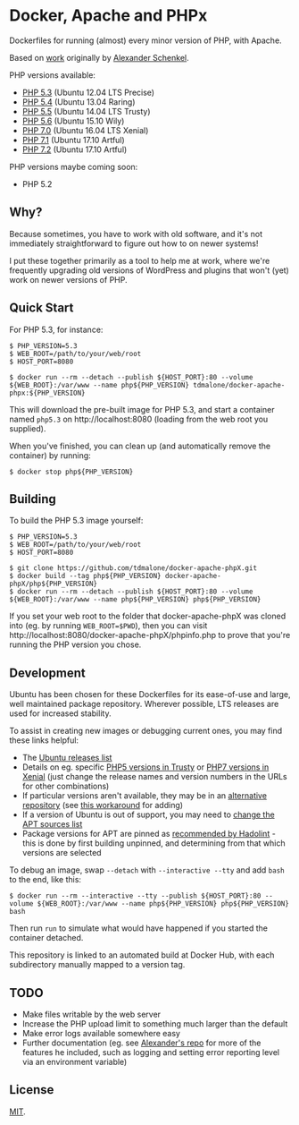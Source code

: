 # Docker, Apache and PHPx

Dockerfiles for running (almost) every minor version of PHP, with Apache.

Based on [work](https://github.com/bylexus/docker-apache-php53) originally by [Alexander Schenkel](https://github.com/bylexus).

PHP versions available:
* [PHP 5.3](php5.3/) (Ubuntu 12.04 LTS Precise)
* [PHP 5.4](php5.4/) (Ubuntu 13.04 Raring)
* [PHP 5.5](php5.5/) (Ubuntu 14.04 LTS Trusty)
* [PHP 5.6](php5.6/) (Ubuntu 15.10 Wily)
* [PHP 7.0](php7.0/) (Ubuntu 16.04 LTS Xenial)
* [PHP 7.1](php7.1/) (Ubuntu 17.10 Artful)
* [PHP 7.2](php7.2/) (Ubuntu 17.10 Artful)

PHP versions maybe coming soon:
* PHP 5.2

## Why?

Because sometimes, you have to work with old software, and it's not immediately straightforward to figure out how to on newer systems!

I put these together primarily as a tool to help me at work, where we're frequently upgrading old versions of WordPress and plugins that won't (yet) work on newer versions of PHP.

## Quick Start

For PHP 5.3, for instance:

    $ PHP_VERSION=5.3
    $ WEB_ROOT=/path/to/your/web/root
    $ HOST_PORT=8080

    $ docker run --rm --detach --publish ${HOST_PORT}:80 --volume ${WEB_ROOT}:/var/www --name php${PHP_VERSION} tdmalone/docker-apache-phpx:${PHP_VERSION}

This will download the pre-built image for PHP 5.3, and start a container named `php5.3` on http://localhost:8080 (loading from the web root you supplied).

When you've finished, you can clean up (and automatically remove the container) by running:

    $ docker stop php${PHP_VERSION}

## Building

To build the PHP 5.3 image yourself:

    $ PHP_VERSION=5.3
    $ WEB_ROOT=/path/to/your/web/root
    $ HOST_PORT=8080

    $ git clone https://github.com/tdmalone/docker-apache-phpX.git
    $ docker build --tag php${PHP_VERSION} docker-apache-phpX/php${PHP_VERSION}
    $ docker run --rm --detach --publish ${HOST_PORT}:80 --volume ${WEB_ROOT}:/var/www --name php${PHP_VERSION} php${PHP_VERSION}

If you set your web root to the folder that docker-apache-phpX was cloned into (eg. by running `WEB_ROOT=$PWD`), then you can visit http://localhost:8080/docker-apache-phpX/phpinfo.php to prove that you're running the PHP version you chose.

## Development

Ubuntu has been chosen for these Dockerfiles for its ease-of-use and large, well maintained package repository. Wherever possible, LTS releases are used for increased stability.

To assist in creating new images or debugging current ones, you may find these links helpful:

* The [Ubuntu releases list](https://wiki.ubuntu.com/Releases)
* Details on eg. specific [PHP5 versions in Trusty](https://launchpad.net/ubuntu/trusty/+source/php5) or [PHP7 versions in Xenial](https://launchpad.net/ubuntu/xenial/+source/php7.0) (just change the release names and version numbers in the URLs for other combinations)
* If particular versions aren't available, they may be in an [alternative repository](https://launchpad.net/~ondrej/+archive/ubuntu/php/) (see [this workaround](https://github.com/tdmalone/docker-apache-phpX/blob/master/php7.2/Dockerfile#L13-L16) for adding)
* If a version of Ubuntu is out of support, you may need to [change the APT sources list](https://askubuntu.com/a/91821/421637)
* Package versions for APT are pinned as [recommended by Hadolint](https://github.com/hadolint/hadolint/wiki/DL3008) - this is done by first building unpinned, and determining from that which versions are selected

To debug an image, swap `--detach` with `--interactive --tty` and add `bash` to the end, like this:

    $ docker run --rm --interactive --tty --publish ${HOST_PORT}:80 --volume ${WEB_ROOT}:/var/www --name php${PHP_VERSION} php${PHP_VERSION} bash

Then run `run` to simulate what would have happened if you started the container detached.

This repository is linked to an automated build at Docker Hub, with each subdirectory manually mapped to a version tag.

## TODO

* Make files writable by the web server
* Increase the PHP upload limit to something much larger than the default
* Make error logs available somewhere easy
* Further documentation (eg. see [Alexander's repo](https://github.com/bylexus/docker-apache-php53) for more of the features he included, such as logging and setting error reporting level via an environment variable)

## License

[MIT](LICENSE).
